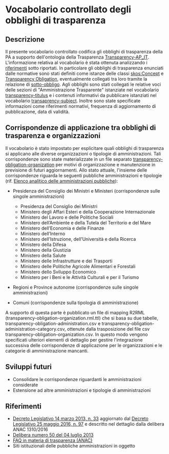 Vocabolario controllato degli obblighi di trasparenza
=======================

## Descrizione

Il presente vocabolario controllato codifica gli obblighi di trasparenza della PA a supporto dell'ontologia della Trasparenza [Transparency-AP_IT](https://w3id.org/italia/onto/Transparency/). L'informazione relativa al vocabolario è stata ottenuta analizzando i [riferimenti](#rifnorm) sotto riportati. In particolare gli obblighi di trasparenza enunciati dalle normative sono stati definiti come istanze delle classi [skos:Concept](http://www.w3.org/2004/02/skos/core#Concept) e [Transparency Obligation](https://w3id.org/italia/onto/Transparency/TransparencyObligation), eventualmente collegati tra loro tramite la relazione di [sotto-obbligo](https://w3id.org/italia/onto/Transparency/hasSubTransparencyObligation). Agli obblighi sono stati collegati le relative voci delle sezioni di "Amministrazione Trasparente" istanziate nel vocabolario [transparency-titulus](https://w3id.org/italia/controlled-vocabulary/classifications-for-trasparency/transparency-titulus/) e i contenuti informativi da pubblicare istanziati nel vocabolario [transaprency-subject](https://w3id.org/italia/controlled-vocabulary/classifications-for-trasparency/transparency-subject/). Inoltre sono state specificate informazioni come riferimenti normativi, frequenza di aggiornamento di pubblicazione, data di validità.

## Corrispondenze di applicazione tra obblighi di trasparenza e organizzazioni

Il vocabolario è stato impostato per esplicitare quali obblighi di trasparenza si applicano alle diverse organizzazioni o tipologie di amministrazioni. Tali corrispondenze sono state materializzate in un file separato [transparency-obligation-organization](https://w3id.org/italia/controlled-vocabulary/classifications-for-trasparency/transparency-obligation-organization.ttl) per motivi di organizzazione e manutenzione in previsione di futuri aggiornamenti.
Allo stato attuale, l'insieme delle corrispondenze riguarda le seguenti pubbliche amministrazioni e tipologie (rif.  [Elenco analitico delle amministrazioni pubbliche](https://www.istat.it/it/files//2016/09/ISTAT_lista_AAPP_2019_BASE_estesa.pdf)):

* Presidenza del Consiglio dei Ministri e Ministeri (corrispondenze sulle singole amministrazioni)
  
    * Presidenza del Consiglio dei Ministri
    * Ministero degli Affari Esteri e della Cooperazione Internazionale
    * Ministero del Lavoro e delle Politiche Sociali
    * Ministero dell’Ambiente e della Tutela del Territorio e del Mare
    * Ministero dell’Economia e delle Finanze
    * Ministero dell’Interno
    * Ministero dell’Istruzione, dell’Università e della Ricerca
    * Ministero della Difesa
    * Ministero della Giustizia
    * Ministero della Salute
    * Ministero delle Infrastrutture e dei Trasporti
    * Ministero delle Politiche Agricole Alimentari e Forestali
    * Ministero dello Sviluppo Economico
    * Ministero per i Beni e le Attività Culturali e per il Turismo

* Regioni e Province autonome (corrispondenze sulle singole amministrazioni)
* Comuni (corrispondenze sulla tipologia di amministrazione)

A supporto di questa parte è pubblicato un file di mapping R2RML (transparency-obligation-organization.rml.ttl) che si basa su due tabelle, transparency-obligation-administration.csv e transparency-obligation-administration-category.csv, ottenute dalla trasposizione del file csv transparency-obligation-organization.csv. In questo modo vengono specificati ulteriori elementi di dettaglio per gestire l'integrazione successiva delle corrispondenze di applicazione per le organizzazioni e le categorie di amministrazione mancanti.

## Sviluppi futuri

* Consolidare le corrispondenze riguardanti le amministrazioni considerate
* Estensione ad altre amministrazioni e tipologie di amministrazioni

## Riferimenti <a name="rifnorm"></a>

* [Decreto Legislativo 14 marzo 2013, n. 33](http://www.normattiva.it/uri-res/N2Ls?urn:nir:stato:decreto.legislativo:2013-03-14;33) aggiornato dal [Decreto Legislativo 25 maggio 2016, n. 97](http://www.normattiva.it/uri-res/N2Ls?urn:nir:stato:decreto.legislativo:2016-05-25;97) e descritto nel dettaglio dalla delibera ANAC 1310/2016
* [Delibera numero 50 del 04 luglio 2013](https://www.anticorruzione.it/portal/public/classic/AttivitaAutorita/AttiDellAutorita/_Atto?id=06b340010a7780425ec5237d6ee89951)
* [FAQ in materia di trasparenza (ANAC)](https://www.anticorruzione.it/portal/public/classic/MenuServizio/FAQ/Trasparenza)
* Siti istituzionali delle pubbliche amministrazioni in oggetto
